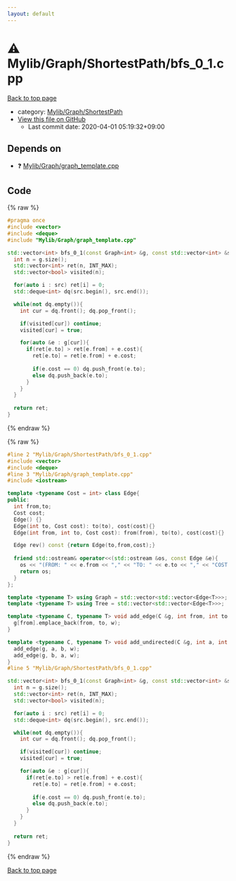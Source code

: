 ```yaml
---
layout: default
---
```


<!-- mathjax config similar to math.stackexchange -->
<script type="text/javascript" async
  src="https://cdnjs.cloudflare.com/ajax/libs/mathjax/2.7.5/MathJax.js?config=TeX-MML-AM_CHTML">
</script>
<script type="text/x-mathjax-config">
  MathJax.Hub.Config({
    TeX: { equationNumbers: { autoNumber: "AMS" }},
    tex2jax: {
      inlineMath: [ ['$','$'] ],
      processEscapes: true
    },
    "HTML-CSS": { matchFontHeight: false },
    displayAlign: "left",
    displayIndent: "2em"
  });
</script>

<script type="text/javascript" src="https://cdnjs.cloudflare.com/ajax/libs/jquery/3.4.1/jquery.min.js"></script>
<script src="https://cdn.jsdelivr.net/npm/jquery-balloon-js@1.1.2/jquery.balloon.min.js" integrity="sha256-ZEYs9VrgAeNuPvs15E39OsyOJaIkXEEt10fzxJ20+2I=" crossorigin="anonymous"></script>
<script type="text/javascript" src="../../../../assets/js/copy-button.js"></script>
<link rel="stylesheet" href="../../../../assets/css/copy-button.css" />


# :warning: Mylib/Graph/ShortestPath/bfs_0_1.cpp

<a href="../../../../index.html">Back to top page</a>

* category: <a href="../../../../index.html#9a0780c4ad89eac4e850657d1e57c23a">Mylib/Graph/ShortestPath</a>
* <a href="{{ site.github.repository_url }}/blob/master/Mylib/Graph/ShortestPath/bfs_0_1.cpp">View this file on GitHub</a>
    - Last commit date: 2020-04-01 05:19:32+09:00




## Depends on

* :question: <a href="../graph_template.cpp.html">Mylib/Graph/graph_template.cpp</a>


## Code

<a id="unbundled"></a>
{% raw %}
```cpp
#pragma once
#include <vector>
#include <deque>
#include "Mylib/Graph/graph_template.cpp"

std::vector<int> bfs_0_1(const Graph<int> &g, const std::vector<int> &src){
  int n = g.size();
  std::vector<int> ret(n, INT_MAX);
  std::vector<bool> visited(n);

  for(auto i : src) ret[i] = 0;
  std::deque<int> dq(src.begin(), src.end());

  while(not dq.empty()){
    int cur = dq.front(); dq.pop_front();

    if(visited[cur]) continue;
    visited[cur] = true;

    for(auto &e : g[cur]){
      if(ret[e.to] > ret[e.from] + e.cost){
        ret[e.to] = ret[e.from] + e.cost;
        
        if(e.cost == 0) dq.push_front(e.to);
        else dq.push_back(e.to);
      }
    }
  }
  
  return ret;
}

```
{% endraw %}

<a id="bundled"></a>
{% raw %}
```cpp
#line 2 "Mylib/Graph/ShortestPath/bfs_0_1.cpp"
#include <vector>
#include <deque>
#line 3 "Mylib/Graph/graph_template.cpp"
#include <iostream>

template <typename Cost = int> class Edge{
public:
  int from,to;
  Cost cost;
  Edge() {}
  Edge(int to, Cost cost): to(to), cost(cost){}
  Edge(int from, int to, Cost cost): from(from), to(to), cost(cost){}

  Edge rev() const {return Edge(to,from,cost);}
  
  friend std::ostream& operator<<(std::ostream &os, const Edge &e){
    os << "(FROM: " << e.from << "," << "TO: " << e.to << "," << "COST: " << e.cost << ")";
    return os;
  }
};

template <typename T> using Graph = std::vector<std::vector<Edge<T>>>;
template <typename T> using Tree = std::vector<std::vector<Edge<T>>>;

template <typename C, typename T> void add_edge(C &g, int from, int to, T w){
  g[from].emplace_back(from, to, w);
}

template <typename C, typename T> void add_undirected(C &g, int a, int b, T w){
  add_edge(g, a, b, w);
  add_edge(g, b, a, w);
}
#line 5 "Mylib/Graph/ShortestPath/bfs_0_1.cpp"

std::vector<int> bfs_0_1(const Graph<int> &g, const std::vector<int> &src){
  int n = g.size();
  std::vector<int> ret(n, INT_MAX);
  std::vector<bool> visited(n);

  for(auto i : src) ret[i] = 0;
  std::deque<int> dq(src.begin(), src.end());

  while(not dq.empty()){
    int cur = dq.front(); dq.pop_front();

    if(visited[cur]) continue;
    visited[cur] = true;

    for(auto &e : g[cur]){
      if(ret[e.to] > ret[e.from] + e.cost){
        ret[e.to] = ret[e.from] + e.cost;
        
        if(e.cost == 0) dq.push_front(e.to);
        else dq.push_back(e.to);
      }
    }
  }
  
  return ret;
}

```
{% endraw %}

<a href="../../../../index.html">Back to top page</a>

